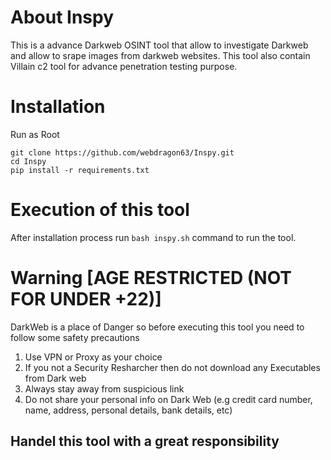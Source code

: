 # About Inspy
This is a advance Darkweb OSINT tool that allow to investigate Darkweb and allow to srape images from darkweb websites.
This tool also contain Villain c2 tool for advance penetration testing purpose.

# Installation
Run as Root
```shell
git clone https://github.com/webdragon63/Inspy.git
cd Inspy
pip install -r requirements.txt
```
# Execution of this tool
After installation process run `bash inspy.sh` command to run the tool.

# Warning [AGE RESTRICTED (NOT FOR UNDER +22)]
DarkWeb is a place of Danger so before executing this tool you need to follow some safety precautions

1) Use VPN or Proxy as your choice
2) If you not a Security Resharcher then do not download any Executables from Dark web
3) Always stay away from suspicious link
4) Do not share your personal info on Dark Web (e.g credit card number, name, address, personal details, bank details, etc)

## Handel this tool with a great responsibility
